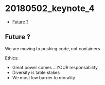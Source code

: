 # 20180502_keynote_4

<!-- MarkdownTOC -->

- [Future ?](#future-)

<!-- /MarkdownTOC -->


## Future ?

We are moving to pushing code, not containers

Ethics:
* Great power comes ...YOUR responsability
* Diversity is table stakes
* We must low barrier to morality


